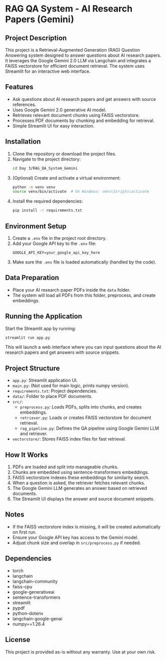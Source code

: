 # RAG QA System - AI Research Papers (Gemini)

## Project Description
This project is a Retrieval-Augmented Generation (RAG) Question Answering system designed to answer questions about AI research papers. It leverages the Google Gemini 2.0 LLM via Langchain and integrates a FAISS vectorstore for efficient document retrieval. The system uses Streamlit for an interactive web interface.

## Features
- Ask questions about AI research papers and get answers with source references.
- Uses Google Gemini 2.0 generative AI model.
- Retrieves relevant document chunks using FAISS vectorstore.
- Processes PDF documents by chunking and embedding for retrieval.
- Simple Streamlit UI for easy interaction.

## Installation

1. Clone the repository or download the project files.
2. Navigate to the project directory:
   ```bash
   cd Day 3/RAG_QA_System_Gemini
   ```
3. (Optional) Create and activate a virtual environment:
   ```bash
   python -m venv venv
   source venv/bin/activate  # On Windows: venv\Scripts\activate
   ```
4. Install the required dependencies:
   ```bash
   pip install -r requirements.txt
   ```

## Environment Setup

1. Create a `.env` file in the project root directory.
2. Add your Google API key to the `.env` file:
   ```
   GOOGLE_API_KEY=your_google_api_key_here
   ```
3. Make sure the `.env` file is loaded automatically (handled by the code).

## Data Preparation

- Place your AI research paper PDFs inside the `data` folder.
- The system will load all PDFs from this folder, preprocess, and create embeddings.

## Running the Application

Start the Streamlit app by running:

```bash
streamlit run app.py
```

This will launch a web interface where you can input questions about the AI research papers and get answers with source snippets.

## Project Structure

- `app.py`: Streamlit application UI.
- `main.py`: (Not used for main logic, prints numpy version).
- `requirements.txt`: Project dependencies.
- `data/`: Folder to place PDF documents.
- `src/`:
  - `preprocess.py`: Loads PDFs, splits into chunks, and creates embeddings.
  - `retriever.py`: Loads or creates FAISS vectorstore for document retrieval.
  - `rag_pipeline.py`: Defines the QA pipeline using Google Gemini LLM and retriever.
- `vectorstore/`: Stores FAISS index files for fast retrieval.

## How It Works

1. PDFs are loaded and split into manageable chunks.
2. Chunks are embedded using sentence-transformers embeddings.
3. FAISS vectorstore indexes these embeddings for similarity search.
4. When a question is asked, the retriever fetches relevant chunks.
5. The Google Gemini LLM generates an answer based on retrieved documents.
6. The Streamlit UI displays the answer and source document snippets.

## Notes

- If the FAISS vectorstore index is missing, it will be created automatically on first run.
- Ensure your Google API key has access to the Gemini model.
- Adjust chunk size and overlap in `src/preprocess.py` if needed.

## Dependencies

- torch
- langchain
- langchain-community
- faiss-cpu
- google-generativeai
- sentence-transformers
- streamlit
- pypdf
- python-dotenv
- langchain-google-genai
- numpy==1.26.4

## License

This project is provided as-is without any warranty. Use at your own risk.
